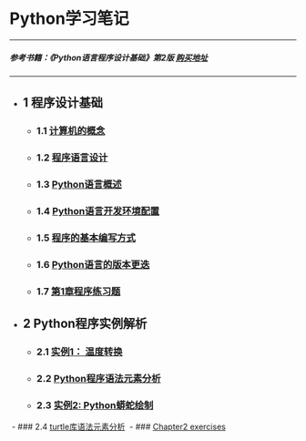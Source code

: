 # Python学习笔记
***
##### 参考书籍：《Python语言程序设计基础》第2版 [购买地址](http://www.hep.com.cn/book/details?uuid=56ed1a12-1515-1000-a9a4-8b199bb65ff2)
***
- ## 1 程序设计基础
  - ### 1.1 [计算机的概念](https://github.com/JackZander/Python-Note/blob/master/1.1%20%E8%AE%A1%E7%AE%97%E6%9C%BA%E7%9A%84%E6%A6%82%E5%BF%B5.md)
  - ### 1.2 [程序语言设计](https://github.com/JackZander/Python-Note/blob/master/1.2%E7%A8%8B%E5%BA%8F%E8%AF%AD%E8%A8%80%E8%AE%BE%E8%AE%A1.md)
  - ### 1.3 [Python语言概述](https://github.com/JackZander/Python-Note/blob/master/1.3Python%E8%AF%AD%E8%A8%80%E6%A6%82%E8%BF%B0)
  - ### 1.4 [Python语言开发环境配置](https://github.com/JackZander/Python-Note/blob/master/1.4Python%E8%AF%AD%E8%A8%80%E5%BC%80%E5%8F%91%E7%8E%AF%E5%A2%83%E9%85%8D%E7%BD%AE.md)
  - ### 1.5 [程序的基本编写方式](https://github.com/JackZander/Python-Note/blob/master/1.5%E7%A8%8B%E5%BA%8F%E7%9A%84%E5%9F%BA%E6%9C%AC%E7%BC%96%E5%86%99%E6%96%B9%E6%B3%95.md)
  - ### 1.6 [Python语言的版本更迭](https://github.com/JackZander/Python-Note/blob/master/1.6%20Python%E8%AF%AD%E8%A8%80%E7%9A%84%E7%89%88%E6%9C%AC%E6%9B%B4%E8%BF%AD.md)
  - ### 1.7 [第1章程序练习题](https://github.com/JackZander/Python-Note/tree/master/1%20%E7%A8%8B%E5%BA%8F%E7%BB%83%E4%B9%A0%E9%A2%98)
- ## 2 Python程序实例解析
  - ### 2.1 [实例1： 温度转换](https://github.com/JackZander/Python-Note/blob/master/2.1%20%E5%AE%9E%E4%BE%8B1:%E6%B8%A9%E5%BA%A6%E8%BD%AC%E6%8D%A2.md)
  - ### 2.2 [Python程序语法元素分析](https://github.com/JackZander/Python-Note/blob/master/2.2%20Python%E7%A8%8B%E5%BA%8F%E8%AF%AD%E6%B3%95%E5%85%83%E7%B4%A0%E5%88%86%E6%9E%90.md)
  - ### 2.3 [实例2: Python蟒蛇绘制](https://github.com/JackZander/Python-Note/blob/master/2.3%20实例2:%20Python蟒蛇绘制.md)
  - ### 2.4 [turtle库语法元素分析](https://github.com/JackZander/Python-Note/blob/master/2.4%20turtle库语法元素分析.md)
  - ### [Chapter2 exercises](https://github.com/JackZander/Python-Note/blob/master/Chapter2%20exercises/readme)
